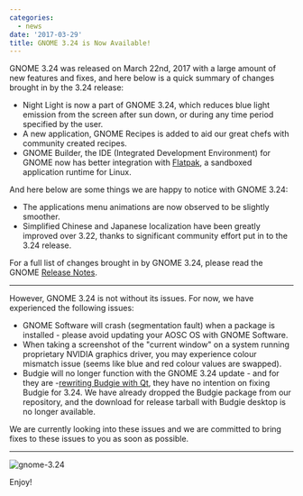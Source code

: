 ```yaml
---
categories:
  - news
date: '2017-03-29'
title: GNOME 3.24 is Now Available!
---
```



GNOME 3.24 was released on March 22nd, 2017 with a large amount of new features and fixes, and here below is a quick summary of changes brought in by the 3.24 release:

- Night Light is now a part of GNOME 3.24, which reduces blue light emission from the screen after sun down, or during any time period specified by the user.
- A new application, GNOME Recipes is added to aid our great chefs with community created recipes.
- GNOME Builder, the IDE (Integrated Development Environment) for GNOME now has better integration with [Flatpak](http://flatpak.org/), a sandboxed application runtime for Linux.

And here below are some things we are happy to notice with GNOME 3.24:

- The applications menu animations are now observed to be slightly smoother.
- Simplified Chinese and Japanese localization have been greatly improved over 3.22, thanks to significant community effort put in to the 3.24 release.

For a full list of changes brought in by GNOME 3.24, please read the GNOME [Release Notes](https://help.gnome.org/misc/release-notes/3.24/).

---------------------------------------------

However, GNOME 3.24 is not without its issues. For now, we have experienced the following issues:

- GNOME Software will crash (segmentation fault) when a package is installed - please avoid updating your AOSC OS with GNOME Software.
- When taking a screenshot of the "current window" on a system running proprietary NVIDIA graphics driver, you may experience colour mismatch issue (seems like blue and red colour values are swapped).
- Budgie will no longer function with the GNOME 3.24 update - and for they are -[rewriting Budgie with Qt](https://budgie-desktop.org/2017/01/25/kicking-off-budgie-11/), they have no intention on fixing Budgie for 3.24. We have already dropped the Budgie package from our repository, and the download for release tarball with Budgie desktop is no longer available.

We are currently looking into these issues and we are committed to bring fixes to these issues to you as soon as possible.

---------------------------------------------

![gnome-3.24](https://img.vim-cn.com/70/b9ae1d9eb5f083b17934a89b0d47041967c0cd.png)

Enjoy!